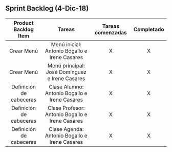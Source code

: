 
## Sprint Backlog (4-Dic-18)

| Product Backlog Item |             Tareas             | Tareas comenzadas | Completado |
|:--------------------:|:------------------------------:|:-----------------:|:----------:|
| Crear Menú           | Menú inicial: Antonio Bogallo e Irene Casares |         X         |      X     |
| Crear Menú           | Menú principal: José Domínguez e Irene Casares|         X         |      X     |
| Definición de cabeceras | Clase Alumno: Antonio Bogallo e Irene Casares  |         X         |      X      |
| Definición de cabeceras | Clase Profesor: Antonio Bogallo e Irene Casares |         X         |      X      |
| Definición de cabeceras | Clase Agenda: Antonio Bogallo e Irene Casares   |        X           |     X       |


